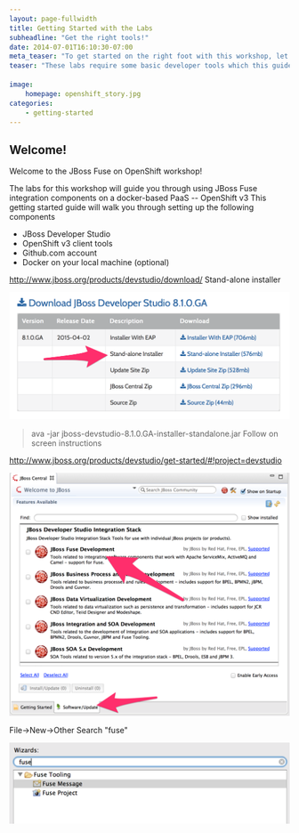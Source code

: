 ```yaml
---
layout: page-fullwidth
title: Getting Started with the Labs
subheadline: "Get the right tools!"
date: 2014-07-01T16:10:30-07:00
meta_teaser: "To get started on the right foot with this workshop, let's download all of the required software and set up the required tools!"
teaser: "These labs require some basic developer tools which this guide helps you install and set up. You can <a href='/workshop-locations/'>attend the workshop in person in select cities</a> or you can work at your own pace off-line. The tools will help you get along whether using the in-person, cloud-deployed tools or the on-your-own-laptop tools"

image:
    homepage: openshift_story.jpg
categories:
    - getting-started
---
```


## Welcome!
Welcome to the JBoss Fuse on OpenShift workshop! 

The labs for this workshop will guide you through using JBoss Fuse integration components on a docker-based PaaS -- OpenShift v3
This getting started guide will walk you through setting up the following components

* JBoss Developer Studio
* OpenShift v3 client tools
* Github.com account
* Docker on your local machine (optional)


http://www.jboss.org/products/devstudio/download/
Stand-alone installer

![Standalone installer](/images/jbds-install/jbds-table.png)

> ava -jar jboss-devstudio-8.1.0.GA-installer-standalone.jar
Follow on screen instructions

http://www.jboss.org/products/devstudio/get-started/#!project=devstudio

![Choose Fuse](/images/jbds-install/choosefuse.png)

File->New->Other
Search "fuse"

![NewFuse](/images/jbds-install/newfuse.png)


